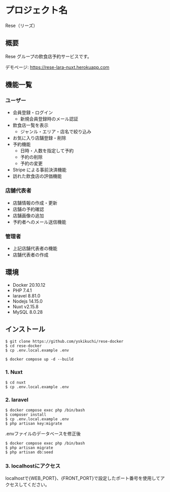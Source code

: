 # プロジェクト名

Rese（リーズ）

## 概要

Rese グループの飲食店予約サービスです。

デモページ: https://rese-lara-nuxt.herokuapp.com

## 機能一覧

### ユーザー

-   会員登録・ログイン
    -   新規会員登録時のメール認証
-   飲食店一覧を表示
    -   ジャンル・エリア・店名で絞り込み
-   お気に入り店舗登録・削除
-   予約機能
    -   日時・人数を指定して予約
    -   予約の削除
    -   予約の変更
-   Stripe による事前決済機能
-   訪れた飲食店の評価機能

### 店舗代表者

-   店舗情報の作成・更新
-   店舗の予約確認
-   店舗画像の追加
-   予約者へのメール送信機能

### 管理者

-   上記店舗代表者の機能
-   店舗代表者の作成

## 環境

-   Docker 20.10.12
-   PHP 7.4.1
-   laravel 8.81.0
-   Nodejs 14.15.0
-   Nuxt v2.15.8
-   MySQL 8.0.28

## インストール

```
$ git clone https://github.com/yskikuchi/rese-docker
$ cd rese-docker
$ cp .env.local.example .env
```

```
$ docker compose up -d --build
```

### 1. Nuxt

```
$ cd nuxt
$ cp .env.local.example .env
```

### 2. laravel

```
$ docker compose exec php /bin/bash
$ composer install
$ cp .env.local.example .env
$ php artisan key:migrate
```

.envファイルのデータベースを修正後

```
$ docker compose exec php /bin/bash
$ php artisan migrate
$ php artisan db:seed
```


### 3. localhostにアクセス

localhostで{WEB_PORT}、{FRONT_PORT}で設定したポート番号を使用してアクセスしてください。

